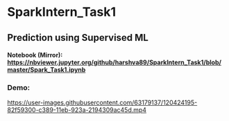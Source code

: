 # SparkIntern_Task1

## Prediction using Supervised ML

#### Notebook (Mirror): https://nbviewer.jupyter.org/github/harshva89/SparkIntern_Task1/blob/master/Spark_Task1.ipynb

### Demo:


https://user-images.githubusercontent.com/63179137/120424195-82f59300-c389-11eb-923a-2194309ac45d.mp4

